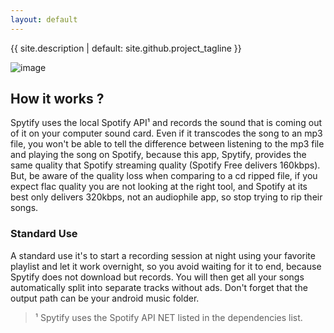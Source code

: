 ```yaml
---
layout: default
---
```

{{ site.description | default: site.github.project_tagline }}

![image](https://user-images.githubusercontent.com/23088305/37263373-39d18762-257e-11e8-9735-758d6517d4c8.png)

## How it works ?
Spytify uses the local Spotify API¹ and records the sound that is coming out of it on your computer sound card. Even if it transcodes the song to an mp3 file, you won't be able to tell the difference between listening to the mp3 file and playing the song on Spotify, because this app, Spytify, provides the same quality that Spotify streaming quality (Spotify Free delivers 160kbps). But, be aware of the quality loss when comparing to a cd ripped file, if you expect flac quality you are not looking at the right tool, and Spotify at its best only delivers 320kbps, not an audiophile app, so stop trying to rip their songs.

### Standard Use
A standard use it's to start a recording session at night using your favorite playlist and let it work overnight, so you avoid waiting for it to end, because Spytify does not download but records. You will then get all your songs automatically split into separate tracks without ads. Don't forget that the output path can be your android music folder.

> ¹ Spytify uses the Spotify API NET listed in the dependencies list.      